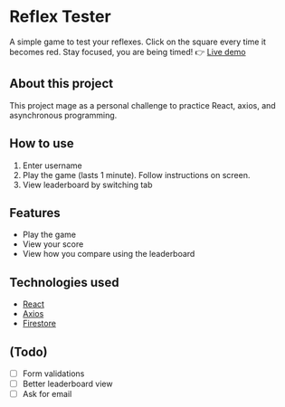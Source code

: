 # Reflex Tester

A simple game to test your reflexes. Click on the square every time it becomes red. Stay focused, you are being timed!
👉 [Live demo](https://reflex-game-41594.web.app/game)

## About this project

This project mage as a personal challenge to practice React, axios, and asynchronous programming.

## How to use

1. Enter username
2. Play the game (lasts 1 minute). Follow instructions on screen.
3. View leaderboard by switching tab

## Features

- Play the game
- View your score
- View how you compare using the leaderboard

## Technologies used

- [React](https://reactjs.org/)
- [Axios](https://github.com/axios/axios)
- [Firestore](https://firebase.google.com/docs/firestore)

## (Todo)

- [ ] Form validations
- [ ] Better leaderboard view
- [ ] Ask for email

